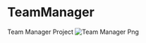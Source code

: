 # TeamManager
Team Manager Project
![Team Manager Png](https://user-images.githubusercontent.com/80427725/210277950-86b2f485-d6de-46aa-adac-004cafd1a000.png)
